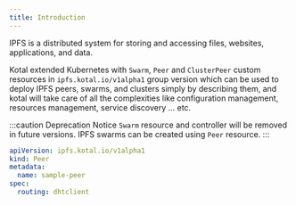 ```yaml
---
title: Introduction
---
```


IPFS is a distributed system for storing and accessing files, websites, applications, and data.

Kotal extended Kubernetes with `Swarm`, `Peer` and `ClusterPeer` custom resources in `ipfs.kotal.io/v1alpha1` group version which can be used to deploy IPFS peers, swarms, and clusters simply by describing them, and kotal will take care of all the complexities like configuration management, resources management, service discovery ... etc.

:::caution Deprecation Notice
`Swarm` resource and controller will be removed in future versions. IPFS swarms can be created using `Peer` resource.
:::

```yaml
apiVersion: ipfs.kotal.io/v1alpha1
kind: Peer
metadata:
  name: sample-peer
spec:
  routing: dhtclient
```

